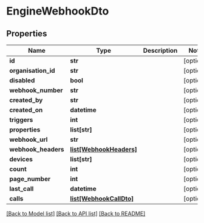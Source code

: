 # EngineWebhookDto


## Properties
Name | Type | Description | Notes
------------ | ------------- | ------------- | -------------
**id** | **str** |  | [optional] 
**organisation_id** | **str** |  | [optional] 
**disabled** | **bool** |  | [optional] 
**webhook_number** | **str** |  | [optional] 
**created_by** | **str** |  | [optional] 
**created_on** | **datetime** |  | [optional] 
**triggers** | **int** |  | [optional] 
**properties** | **list[str]** |  | [optional] 
**webhook_url** | **str** |  | [optional] 
**webhook_headers** | [**list[WebhookHeaders]**](WebhookHeaders.md) |  | [optional] 
**devices** | **list[str]** |  | [optional] 
**count** | **int** |  | [optional] 
**page_number** | **int** |  | [optional] 
**last_call** | **datetime** |  | [optional] 
**calls** | [**list[WebhookCallDto]**](WebhookCallDto.md) |  | [optional] 

[[Back to Model list]](../README.md#documentation-for-models) [[Back to API list]](../README.md#documentation-for-api-endpoints) [[Back to README]](../README.md)


